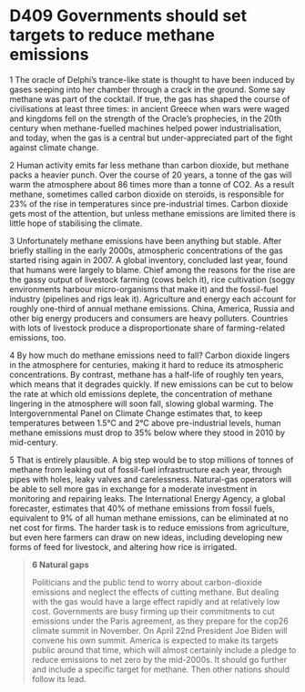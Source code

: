 # D409 Governments should set targets to reduce methane emissions
1 The oracle of Delphi’s trance-like state is thought to have been induced by gases seeping into her chamber through a crack in the ground. Some say methane was part of the cocktail. If true, the gas has shaped the course of civilisations at least three times: in ancient Greece when wars were waged and kingdoms fell on the strength of the Oracle’s prophecies, in the 20th century when methane-fuelled machines helped power industrialisation, and today, when the gas is a central but under-appreciated part of the fight against climate change.

2 Human activity emits far less methane than carbon dioxide, but methane packs a heavier punch. Over the course of 20 years, a tonne of the gas will warm the atmosphere about 86 times more than a tonne of CO2. As a result methane, sometimes called carbon dioxide on steroids, is responsible for 23% of the rise in temperatures since pre-industrial times. Carbon dioxide gets most of the attention, but unless methane emissions are limited there is little hope of stabilising the climate.

3 Unfortunately methane emissions have been anything but stable. After briefly stalling in the early 2000s, atmospheric concentrations of the gas started rising again in 2007. A global inventory, concluded last year, found that humans were largely to blame. Chief among the reasons for the rise are the gassy output of livestock farming (cows belch it), rice cultivation (soggy environments harbour micro-organisms that make it) and the fossil-fuel industry (pipelines and rigs leak it). Agriculture and energy each account for roughly one-third of annual methane emissions. China, America, Russia and other big energy producers and consumers are heavy polluters. Countries with lots of livestock produce a disproportionate share of farming-related emissions, too.

4 By how much do methane emissions need to fall? Carbon dioxide lingers in the atmosphere for centuries, making it hard to reduce its atmospheric concentrations. By contrast, methane has a half-life of roughly ten years, which means that it degrades quickly. If new emissions can be cut to below the rate at which old emissions deplete, the concentration of methane lingering in the atmosphere will soon fall, slowing global warming. The Intergovernmental Panel on Climate Change estimates that, to keep temperatures between 1.5°C and 2°C above pre-industrial levels, human methane emissions must drop to 35% below where they stood in 2010 by mid-century.

5 That is entirely plausible. A big step would be to stop millions of tonnes of methane from leaking out of fossil-fuel infrastructure each year, through pipes with holes, leaky valves and carelessness. Natural-gas operators will be able to sell more gas in exchange for a moderate investment in monitoring and repairing leaks. The International Energy Agency, a global forecaster, estimates that 40% of methane emissions from fossil fuels, equivalent to 9% of all human methane emissions, can be eliminated at no net cost for firms. The harder task is to reduce emissions from agriculture, but even here farmers can draw on new ideas, including developing new forms of feed for livestock, and altering how rice is irrigated.

> **6 Natural gaps**
>
> Politicians and the public tend to worry about carbon-dioxide emissions and neglect the effects of cutting methane. But dealing with the gas would have a large effect rapidly and at relatively low cost. Governments are busy firming up their commitments to cut emissions under the Paris agreement, as they prepare for the cop26 climate summit in November. On April 22nd President Joe Biden will convene his own summit. America is expected to make its targets public around that time, which will almost certainly include a pledge to reduce emissions to net zero by the mid-2000s. It should go further and include a specific target for methane. Then other nations should follow its lead.
>

